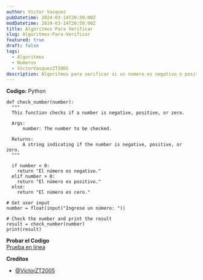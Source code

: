 ```yaml
---
author: Victor Vasquez
pubDatetime: 2024-03-14T20:50:00Z
modDatetime: 2024-03-14T20:50:00Z
title: Algoritmos Para Verificar
slug: Algoritmos-Para-Verificar
featured: true
draft: false
tags:
  - Algoritmos
  - Numeros
  - VictorVasquezZT2005
description: Algoritmos para verificar si un numero es negativo o positivo
---
```

<strong>Codigo:</strong> Python
```
def check_number(number):
  """
  This function checks if a number is negative, positive, or zero.

  Args:
      number: The number to be checked.

  Returns:
      A string indicating if the number is negative, positive, or zero.
  """

  if number < 0:
    return "El número es negativo."
  elif number > 0:
    return "El número es positivo."
  else:
    return "El número es cero."

# Get user input
number = float(input("Ingrese un número: "))

# Check the number and print the result
result = check_number(number)
print(result)
```
<strong>Probar el Codigo</strong><br>
<a href="https://programiz.pro/ide/python/PS25VBMFU9?utm_source=python_playground-shared-project-link">Prueba en linea</a>

<strong>Creditos</strong>
- <a href="https://t.me/VictorZT2005">@VictorZT2005</a>